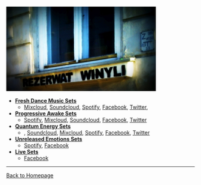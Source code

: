 ![DJ Sets](./README.jpg)

* [**Fresh Dance Music Sets**](http://hopbit.github.io/fresh-dance-music/)
  * [Mixcloud](http://www.mixcloud.com/FreshDanceMusic/), [Soundcloud](https://soundcloud.com/freshdancemusic), [Spotify](https://open.spotify.com/playlist/5pauzyEbUAAKknivnm52nm), [Facebook](https://www.facebook.com/FreshDanceMusicSets), [Twitter](https://twitter.com/freshdancemusic), 
* [**Progressive Awake Sets**](https://hopbit.github.io/progressive-awake/)
  * [Spotify](https://open.spotify.com/playlist/2t2d8XXigBzIN9VVOZUTm6), [Mixcloud](http://www.mixcloud.com/progressiveawake/), [Soundcloud](https://soundcloud.com/progressive-awake), [Facebook](https://www.facebook.com/ProgressiveAwake), [Twitter](https://twitter.com/progawake)
* [**Quantum Energy Sets**](https://hopbit.github.io/quantum-energy/)
  * , [Soundcloud](https://soundcloud.com/quantumenergy), [Mixcloud](https://www.mixcloud.com/quantumenergy/), [Spotify](https://open.spotify.com/playlist/41aDriNFS6jYpioCR6cTe5), [Facebook](https://www.facebook.com/QuantumEnergyPodcast), [Twitter](https://soundcloud.com/quantumenergy)
* [**Unreleased Emotions Sets**](https://hopbit.github.io/unreleased-emotions/)
  * [Spotify](https://open.spotify.com/playlist/5aPe4NIyK25rjIcfviwU9b), [Facebook](https://www.facebook.com/UnreleasedEmotions)
* [**Live Sets**](https://hopbit.github.io/live-sets/)
  * [Facebook](https://www.facebook.com/siwinski.info/)

----

[Back to Homepage](http://siwinski.info)
